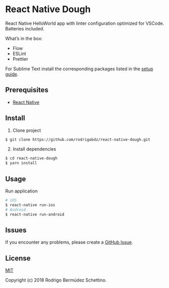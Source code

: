 # React Native Dough

React Native HelloWorld app with linter configuration optimized for VSCode. Batteries included.

What’s in the box:

* Flow
* ESLint
* Prettier

For Sublime Text install the corresponding packages listed in the [setup guide](docs/SETUP.md).

## Prerequisites

* [React Native](https://facebook.github.io/react-native/docs/getting-started.html)

## Install

1.  Clone project

```sh
$ git clone https://github.com/rodrigobdz/react-native-dough.git
```

2.  Install dependencies

```sh
$ cd react-native-dough
$ yarn install
```

## Usage

Run application

```sh
# iOS
$ react-native run-ios
# Android
$ react-native run-android
```

## Issues

If you encounter any problems, please create a [GitHub Issue](https://github.com/rodrigobdz/react-native-dough/issues).

## License

[MIT](LICENSE)

Copyright (c) 2018 Rodrigo Bermúdez Schettino.
